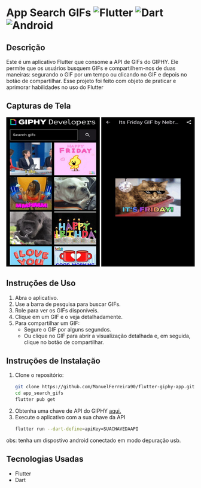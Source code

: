 # App Search GIFs   ![Flutter](https://img.shields.io/badge/Flutter-%2302569B.svg?style=for-the-badge&logo=Flutter&logoColor=white) ![Dart](https://img.shields.io/badge/dart-%230175C2.svg?style=for-the-badge&logo=dart&logoColor=white) ![Android](https://img.shields.io/badge/Android-3DDC84?style=for-the-badge&logo=android&logoColor=white)

## Descrição
Este é um aplicativo Flutter que consome a API de GIFs do GIPHY. Ele permite que os usuários busquem GIFs e compartilhem-nos de duas maneiras: segurando o GIF por um tempo ou clicando no GIF e depois no botão de compartilhar. Esse projeto foi feito com objeto de praticar e aprimorar habilidades no uso do Flutter

## Capturas de Tela
<div>
    <img src="./Images_readme/gifs.jpg" alt="Página Inicial" width=250 height=400>
    <img src="./Images_readme/gif_page.jpg" alt="Página do GIF" width=250 height=400>
</div>

## Instruções de Uso
1. Abra o aplicativo.
2. Use a barra de pesquisa para buscar GIFs.
3. Role para ver os GIFs disponíveis.
4. Clique em um GIF e o veja detalhadamente.
5. Para compartilhar um GIF:
   - Segure o GIF por alguns segundos.
   - Ou clique no GIF para abrir a visualização detalhada e, em seguida, clique no botão de compartilhar.

## Instruções de Instalação
1. Clone o repositório:
   ```bash
   git clone https://github.com/ManuelFerreira90/flutter-giphy-app.git
   cd app_search_gifs
   flutter pub get
2. Obtenha uma chave de API do GIPHY [aqui.](https://developers.giphy.com/)
3. Execute o aplicativo com a sua chave da API
   ```bash
   flutter run --dart-define=apiKey=SUACHAVEDAAPI
   ```
obs: tenha um dispostivo android conectado em modo depuração usb.

## Tecnologias Usadas
- Flutter
- Dart
